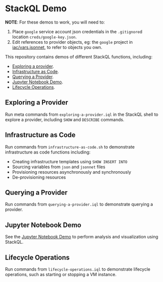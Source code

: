 # StackQL Demo

**NOTE**: For these demos to work, you will need to:

1. Place `google` service account json credentials in the `.gitignore`d location `creds/google-key.json`.
2. Edit references to provider objects, eg: the `google` project in [iac/vars.jsonnet](/iac/vars.jsonnet), to refer to objects you own.

This repository contains demos of different StackQL functions, including:

- [Exploring a provider](/README.md#exploring-a-provider).
- [Infrastructure as Code](/README.md#infrastructure-as-code).
- [Querying a Provider](/README.md#querying-a-provider).
- [Jupyter Notebook Demo](/README.md#jupyter-notebook-demo).
- [Lifecycle Operations](/README.md#lifecycle-operations).

## Exploring a Provider
Run meta commands from `exploring-a-provider.iql` in the StackQL shell to explore a provider, including `SHOW` and `DESCRIBE` commands.

## Infrastructure as Code
Run commands from `infrastructure-as-code.sh` to demonstrate infrastructure as code functions including:

- Creating infrastructure templates using `SHOW INSERT INTO`
- Sourcing variables from `json` and `jsonnet` files
- Provisioning resources asynchronously and synchronously
- De-provisioning resources

## Querying a Provider
Run commands from `querying-a-provider.iql` to demonstrate querying a provider.

## Jupyter Notebook Demo
See the [Jupyter Notebook Demo](jupyter-demo/README.md) to perform analysis and visualization using StackQL.

## Lifecycle Operations
Run commands from `lifecycle-operations.iql` to demonstrate lifecycle operations, such as starting or stopping a VM instance.